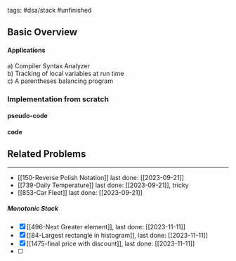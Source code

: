 tags: #dsa/stack #unfinished 
## Basic Overview

#### Applications

a) Compiler Syntax Analyzer  
b) Tracking of local variables at run time  
c) A parentheses balancing program

### Implementation from scratch
#### pseudo-code

#### code

## Related Problems
---
- [[150-Reverse Polish Notation]] last done: [[2023-09-21]]
- [[739-Daily Temperature]] last done: [[2023-09-21]], tricky
- [[853-Car Fleet]] last done: [[2023-09-21]]

##### Monotonic Stack
- [x] [[496-Next Greater element]], last done: [[2023-11-11]]
- [x] [[84-Largest rectangle in histogram]], last done: [[2023-11-11]]
- [x] [[1475-final price with discount]], last done: [[2023-11-11]]
- [ ] 